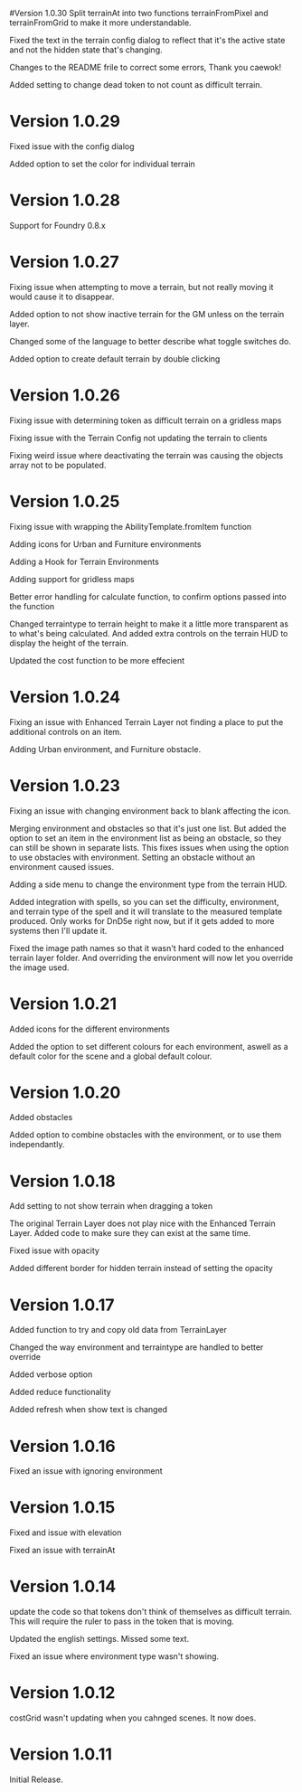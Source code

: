 #Version 1.0.30
Split terrainAt into two functions terrainFromPixel and terrainFromGrid to make it more understandable.

Fixed the text in the terrain config dialog to reflect that it's the active state and not the hidden state that's changing.

Changes to the README frile to correct some errors, Thank you caewok!

Added setting to change dead token to not count as difficult terrain.

# Version 1.0.29
Fixed issue with the config dialog

Added option to set the color for individual terrain

# Version 1.0.28
Support for Foundry 0.8.x

# Version 1.0.27
Fixing issue when attempting to move a terrain, but not really moving it would cause it to disappear.

Added option to not show inactive terrain for the GM unless on the terrain layer.

Changed some of the language to better describe what toggle switches do.

Added option to create default terrain by double clicking

# Version 1.0.26
Fixing issue with determining token as difficult terrain on a gridless maps

Fixing issue with the Terrain Config not updating the terrain to clients

Fixing weird issue where deactivating the terrain was causing the objects array not to be populated.

# Version 1.0.25
Fixing issue with wrapping the AbilityTemplate.fromItem function

Adding icons for Urban and Furniture environments

Adding a Hook for Terrain Environments

Adding support for gridless maps

Better error handling for calculate function, to confirm options passed into the function

Changed terraintype to terrain height to make it a little more transparent as to what's being calculated.  And added extra controls on the terrain HUD to display the height of the terrain.

Updated the cost function to be more effecient

# Version 1.0.24
Fixing an issue with Enhanced Terrain Layer not finding a place to put the additional controls on an item.

Adding Urban environment, and Furniture obstacle.

# Version 1.0.23
Fixing an issue with changing environment back to blank affecting the icon.

Merging environment and obstacles so that it's just one list.  But added the option to set an item in the environment list as being an obstacle, so they can still be shown in separate lists.  This fixes issues when using the option to use obstacles with environment.  Setting an obstacle without an environment caused issues.

Adding a side menu to change the environment type from the terrain HUD.

Added integration with spells, so you can set the difficulty, environment, and terrain type of the spell and it will translate to the measured template produced.  Only works for DnD5e right now, but if it gets added to more systems then I'll update it.

Fixed the image path names so that it wasn't hard coded to the enhanced terrain layer folder.  And overriding the environment will now let you override the image used.

# Version 1.0.21
Added icons for the different environments

Added the option to set different colours for each environment, aswell as a default color for the scene and a global default colour.

# Version 1.0.20
Added obstacles

Added option to combine obstacles with the environment, or to use them independantly.

# Version 1.0.18
Add setting to not show terrain when dragging a token

The original Terrain Layer does not play nice with the Enhanced Terrain Layer.  Added code to make sure they can exist at the same time.

Fixed issue with opacity

Added different border for hidden terrain instead of setting the opacity

# Version 1.0.17
Added function to try and copy old data from TerrainLayer

Changed the way environment and terraintype are handled to better override

Added verbose option

Added reduce functionality

Added refresh when show text is changed

# Version 1.0.16
Fixed an issue with ignoring environment

# Version 1.0.15
Fixed and issue with elevation

Fixed an issue with terrainAt

# Version 1.0.14
update the code so that tokens don't think of themselves as difficult terrain.  This will require the ruler to pass in the token that is moving.

Updated the english settings.  Missed some text.

Fixed an issue where environment type wasn't showing.

# Version 1.0.12
costGrid wasn't updating when you cahnged scenes.  It now does.

# Version 1.0.11
Initial Release.